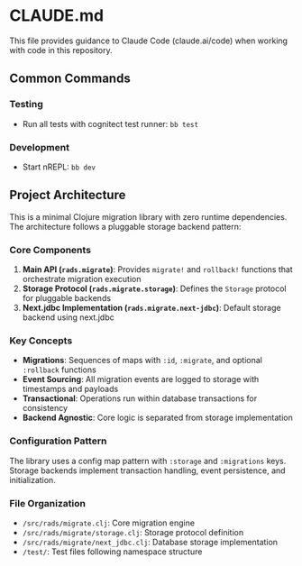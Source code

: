 # CLAUDE.md

This file provides guidance to Claude Code (claude.ai/code) when working with code in this repository.

## Common Commands

### Testing
- Run all tests with cognitect test runner: `bb test`

### Development
- Start nREPL: `bb dev`

## Project Architecture

This is a minimal Clojure migration library with zero runtime dependencies. The architecture follows a pluggable storage backend pattern:

### Core Components

1. **Main API (`rads.migrate`)**: Provides `migrate!` and `rollback!` functions that orchestrate migration execution
2. **Storage Protocol (`rads.migrate.storage`)**: Defines the `Storage` protocol for pluggable backends
3. **Next.jdbc Implementation (`rads.migrate.next-jdbc`)**: Default storage backend using next.jdbc

### Key Concepts

- **Migrations**: Sequences of maps with `:id`, `:migrate`, and optional `:rollback` functions
- **Event Sourcing**: All migration events are logged to storage with timestamps and payloads
- **Transactional**: Operations run within database transactions for consistency
- **Backend Agnostic**: Core logic is separated from storage implementation

### Configuration Pattern

The library uses a config map pattern with `:storage` and `:migrations` keys. Storage backends implement transaction handling, event persistence, and initialization.

### File Organization

- `/src/rads/migrate.clj`: Core migration engine
- `/src/rads/migrate/storage.clj`: Storage protocol definition  
- `/src/rads/migrate/next_jdbc.clj`: Database storage implementation
- `/test/`: Test files following namespace structure
